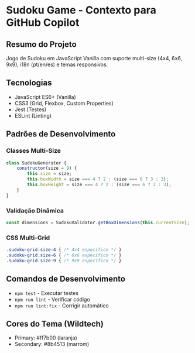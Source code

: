 # Sudoku Game - Contexto para GitHub Copilot

## Resumo do Projeto
Jogo de Sudoku em JavaScript Vanilla com suporte multi-size (4x4, 6x6, 9x9), i18n (pt/en/es) e temas responsivos.

## Tecnologias
- JavaScript ES6+ (Vanilla)
- CSS3 (Grid, Flexbox, Custom Properties)
- Jest (Testes)
- ESLint (Linting)

## Padrões de Desenvolvimento

### Classes Multi-Size
```javascript
class SudokuGenerator {
    constructor(size = 9) {
        this.size = size;
        this.boxWidth = size === 4 ? 2 : (size === 6 ? 3 : 3);
        this.boxHeight = size === 4 ? 2 : (size === 6 ? 2 : 3);
    }
}
```

### Validação Dinâmica
```javascript
const dimensions = SudokuValidator.getBoxDimensions(this.currentSize);
```

### CSS Multi-Grid
```css
.sudoku-grid.size-4 { /* 4x4 específico */ }
.sudoku-grid.size-6 { /* 6x6 específico */ }
.sudoku-grid.size-9 { /* 9x9 específico */ }
```

## Comandos de Desenvolvimento
- `npm test` - Executar testes
- `npm run lint` - Verificar código
- `npm run lint:fix` - Corrigir automático

## Cores do Tema (Wildtech)
- Primary: #ff7b00 (laranja)
- Secondary: #8b4513 (marrom)